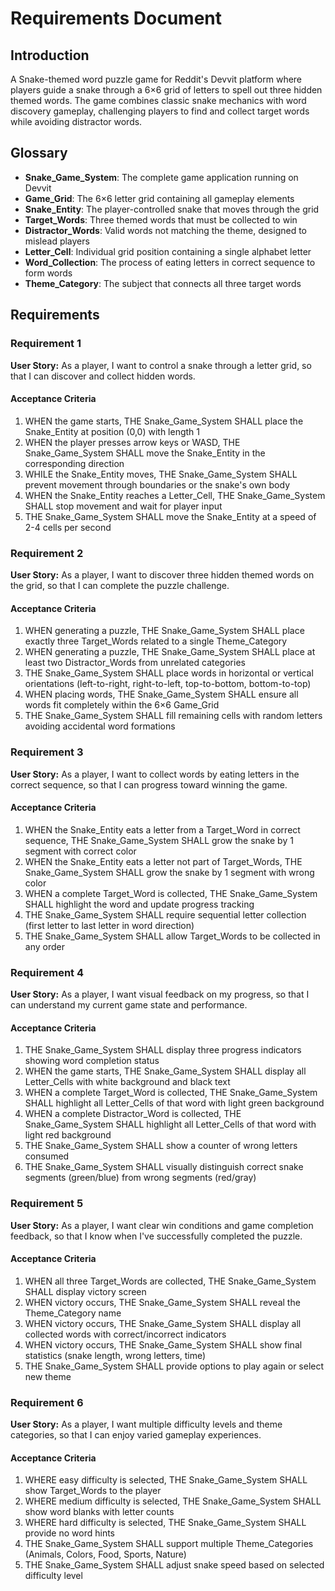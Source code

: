 # Requirements Document

## Introduction

A Snake-themed word puzzle game for Reddit's Devvit platform where players guide a snake through a 6×6 grid of letters to spell out three hidden themed words. The game combines classic snake mechanics with word discovery gameplay, challenging players to find and collect target words while avoiding distractor words.

## Glossary

- **Snake_Game_System**: The complete game application running on Devvit
- **Game_Grid**: The 6×6 letter grid containing all gameplay elements
- **Snake_Entity**: The player-controlled snake that moves through the grid
- **Target_Words**: Three themed words that must be collected to win
- **Distractor_Words**: Valid words not matching the theme, designed to mislead players
- **Letter_Cell**: Individual grid position containing a single alphabet letter
- **Word_Collection**: The process of eating letters in correct sequence to form words
- **Theme_Category**: The subject that connects all three target words

## Requirements

### Requirement 1

**User Story:** As a player, I want to control a snake through a letter grid, so that I can discover and collect hidden words.

#### Acceptance Criteria

1. WHEN the game starts, THE Snake_Game_System SHALL place the Snake_Entity at position (0,0) with length 1
2. WHEN the player presses arrow keys or WASD, THE Snake_Game_System SHALL move the Snake_Entity in the corresponding direction
3. WHILE the Snake_Entity moves, THE Snake_Game_System SHALL prevent movement through boundaries or the snake's own body
4. WHEN the Snake_Entity reaches a Letter_Cell, THE Snake_Game_System SHALL stop movement and wait for player input
5. THE Snake_Game_System SHALL move the Snake_Entity at a speed of 2-4 cells per second

### Requirement 2

**User Story:** As a player, I want to discover three hidden themed words on the grid, so that I can complete the puzzle challenge.

#### Acceptance Criteria

1. WHEN generating a puzzle, THE Snake_Game_System SHALL place exactly three Target_Words related to a single Theme_Category
2. WHEN generating a puzzle, THE Snake_Game_System SHALL place at least two Distractor_Words from unrelated categories
3. THE Snake_Game_System SHALL place words in horizontal or vertical orientations (left-to-right, right-to-left, top-to-bottom, bottom-to-top)
4. WHEN placing words, THE Snake_Game_System SHALL ensure all words fit completely within the 6×6 Game_Grid
5. THE Snake_Game_System SHALL fill remaining cells with random letters avoiding accidental word formations

### Requirement 3

**User Story:** As a player, I want to collect words by eating letters in the correct sequence, so that I can progress toward winning the game.

#### Acceptance Criteria

1. WHEN the Snake_Entity eats a letter from a Target_Word in correct sequence, THE Snake_Game_System SHALL grow the snake by 1 segment with correct color
2. WHEN the Snake_Entity eats a letter not part of Target_Words, THE Snake_Game_System SHALL grow the snake by 1 segment with wrong color
3. WHEN a complete Target_Word is collected, THE Snake_Game_System SHALL highlight the word and update progress tracking
4. THE Snake_Game_System SHALL require sequential letter collection (first letter to last letter in word direction)
5. THE Snake_Game_System SHALL allow Target_Words to be collected in any order

### Requirement 4

**User Story:** As a player, I want visual feedback on my progress, so that I can understand my current game state and performance.

#### Acceptance Criteria

1. THE Snake_Game_System SHALL display three progress indicators showing word completion status
2. WHEN the game starts, THE Snake_Game_System SHALL display all Letter_Cells with white background and black text
3. WHEN a complete Target_Word is collected, THE Snake_Game_System SHALL highlight all Letter_Cells of that word with light green background
4. WHEN a complete Distractor_Word is collected, THE Snake_Game_System SHALL highlight all Letter_Cells of that word with light red background
5. THE Snake_Game_System SHALL show a counter of wrong letters consumed
6. THE Snake_Game_System SHALL visually distinguish correct snake segments (green/blue) from wrong segments (red/gray)

### Requirement 5

**User Story:** As a player, I want clear win conditions and game completion feedback, so that I know when I've successfully completed the puzzle.

#### Acceptance Criteria

1. WHEN all three Target_Words are collected, THE Snake_Game_System SHALL display victory screen
2. WHEN victory occurs, THE Snake_Game_System SHALL reveal the Theme_Category name
3. WHEN victory occurs, THE Snake_Game_System SHALL display all collected words with correct/incorrect indicators
4. WHEN victory occurs, THE Snake_Game_System SHALL show final statistics (snake length, wrong letters, time)
5. THE Snake_Game_System SHALL provide options to play again or select new theme

### Requirement 6

**User Story:** As a player, I want multiple difficulty levels and theme categories, so that I can enjoy varied gameplay experiences.

#### Acceptance Criteria

1. WHERE easy difficulty is selected, THE Snake_Game_System SHALL show Target_Words to the player
2. WHERE medium difficulty is selected, THE Snake_Game_System SHALL show word blanks with letter counts
3. WHERE hard difficulty is selected, THE Snake_Game_System SHALL provide no word hints
4. THE Snake_Game_System SHALL support multiple Theme_Categories (Animals, Colors, Food, Sports, Nature)
5. THE Snake_Game_System SHALL adjust snake speed based on selected difficulty level